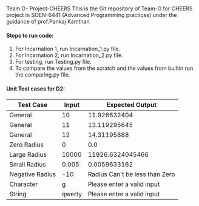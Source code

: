 #
Team G- Project-CHEERS
This is the Git repository of Team-G for CHEERS project in  SOEN-6441 (Advanced Programming practices) under the guidance of prof.Pankaj Kamthan

#### Steps to run code:
1. For Incarnation 1, run Incarnation_1.py file.
2. For Incarnation 2, run Incarnation_2.py file.
3. For testing, run Testing.py file.
4. To compare the values from the scratch and the values from builtin run the comparing.py file.


#### Unit Test cases for D2:
| Test Case  | Input | Expected Output |
| ------------- | ------------- | ------------ |
| General  | 10  | 11.926632404 |
| General  | 11  | 13.119295645 |
| General  | 12 | 14.31195888 |
| Zero Radius  | 0  | 0.0 |
| Large Radius  | 10000  | 11926.6324045466 |
| Small Radius  | 0.005 | 0.0059633162 |
| Negative Radius  | -10 | Radius Can't be less than Zero |
| Character  | g | Please enter a valid input |
| String  | qwerty | Please enter a valid input |


